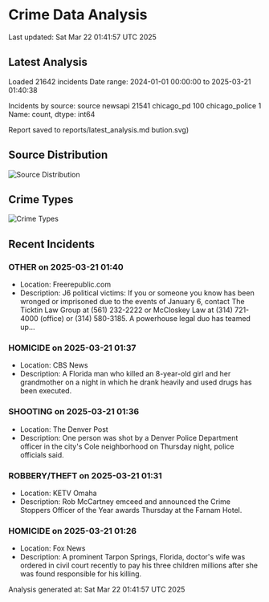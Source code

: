 # Crime Data Analysis
Last updated: Sat Mar 22 01:41:57 UTC 2025

## Latest Analysis

Loaded 21642 incidents
Date range: 2024-01-01 00:00:00 to 2025-03-21 01:40:38

Incidents by source:
source
newsapi           21541
chicago_pd          100
chicago_police        1
Name: count, dtype: int64

Report saved to reports/latest_analysis.md
bution.svg)

## Source Distribution
![Source Distribution](images/source_distribution.svg)

## Crime Types
![Crime Types](images/crime_types.svg)

## Recent Incidents

### OTHER on 2025-03-21 01:40
- Location: Freerepublic.com
- Description: J6 political victims: If you or someone you know has been wronged or imprisoned due to the events of January 6, contact The Ticktin Law Group at (561) 232-2222 or McCloskey Law at (314) 721-4000 (office) or (314) 580-3185. A powerhouse legal duo has teamed up…


### HOMICIDE on 2025-03-21 01:37
- Location: CBS News
- Description: A Florida man who killed an 8-year-old girl and her grandmother on a night in which he drank heavily and used drugs has been executed.


### SHOOTING on 2025-03-21 01:36
- Location: The Denver Post
- Description: One person was shot by a Denver Police Department officer in the city's Cole neighborhood on Thursday night, police officials said.


### ROBBERY/THEFT on 2025-03-21 01:31
- Location: KETV Omaha
- Description: Rob McCartney emceed and announced the Crime Stoppers Officer of the Year awards Thursday at the Farnam Hotel.


### HOMICIDE on 2025-03-21 01:26
- Location: Fox News
- Description: A prominent Tarpon Springs, Florida, doctor's wife was ordered in civil court recently to pay his three children millions after she was found responsible for his killing.

Analysis generated at: Sat Mar 22 01:41:57 UTC 2025
